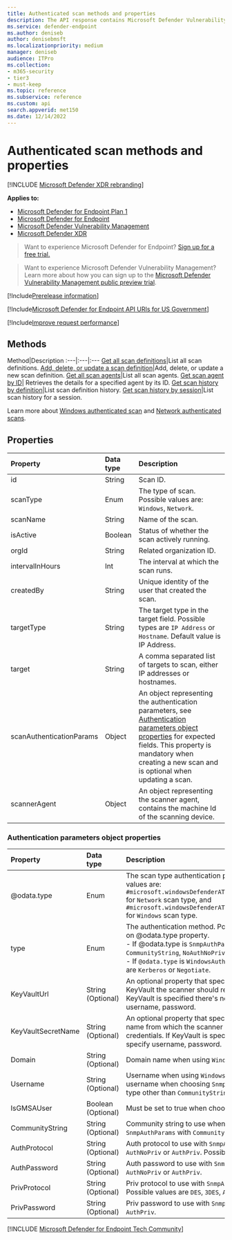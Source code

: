 ```yaml
---
title: Authenticated scan methods and properties
description: The API response contains Microsoft Defender Vulnerability Management authenticated scans created in your tenant. You can request all the scans, all the scan definitions or add a new network our authenticated scan.
ms.service: defender-endpoint
ms.author: deniseb
author: denisebmsft
ms.localizationpriority: medium
manager: deniseb
audience: ITPro
ms.collection: 
- m365-security
- tier3
- must-keep
ms.topic: reference
ms.subservice: reference
ms.custom: api
search.appverid: met150
ms.date: 12/14/2022
---
```


# Authenticated scan methods and properties

[!INCLUDE [Microsoft Defender XDR rebranding](../../includes/microsoft-defender.md)]

**Applies to:**

- [Microsoft Defender for Endpoint Plan 1](../microsoft-defender-endpoint.md)
- [Microsoft Defender for Endpoint](../microsoft-defender-endpoint.md)
- [Microsoft Defender Vulnerability Management](/defender-vulnerability-management)
- [Microsoft Defender XDR](/defender-xdr)

> Want to experience Microsoft Defender for Endpoint? [Sign up for a free trial.](https://go.microsoft.com/fwlink/p/?linkid=2225630)

> Want to experience Microsoft Defender Vulnerability Management? Learn more about how you can sign up to the [Microsoft Defender Vulnerability Management public preview trial](/defender-vulnerability-management/get-defender-vulnerability-management).

[!Include[Prerelease information](../../includes/prerelease.md)]

[!Include[Microsoft Defender for Endpoint API URIs for US Government](../../includes/microsoft-defender-api-usgov.md)]

[!Include[Improve request performance](../../includes/improve-request-performance.md)]

## Methods

Method|Description
:---|:---|:---
[Get all scan definitions](get-all-scan-definitions.md)|List all scan definitions.
[Add, delete, or update a scan definition](add-a-new-scan-definition.md)|Add, delete, or update a new scan definition.
[Get all scan agents](get-all-scan-agents.md)|List all scan agents.
[Get scan agent by ID](Get-agent-details.md)| Retrieves the details for a specified agent by its ID.
[Get scan history by definition](get-scan-history-by-definition.md)|List scan definition history.
[Get scan history by session](get-scan-history-by-session.md)|List scan history for a session.

Learn more about [Windows authenticated scan](/defender-vulnerability-management/windows-authenticated-scan) and [Network authenticated scans](../network-devices.md).

## Properties

Property|Data type|Description
:---|:---|:---
id|String| Scan ID.
scanType|Enum|The type of scan. Possible values are: `Windows`, `Network`.
scanName|String|Name of the scan.
isActive|Boolean|Status of whether the scan actively running.
orgId |String| Related organization ID.
intervalInHours|Int|The interval at which the scan runs.
createdBy|String| Unique identity of the user that created the scan.
targetType|String|The target type in the target field. Possible types are `IP Address` or `Hostname`. Default value is IP Address.
target|String| A comma separated list of targets to scan, either IP addresses or hostnames.
scanAuthenticationParams|Object|An object representing the authentication parameters, see [Authentication parameters object properties](#authentication-parameters-object-properties) for expected fields. This property is mandatory when creating a new scan and is optional when updating a scan.
scannerAgent|Object|An object representing the scanner agent, contains the machine Id of the scanning device.

### Authentication parameters object properties

Property|Data type|Description
:---|:---|:---
|@odata.type|Enum|The scan type authentication parameters. Possible values are: `#microsoft.windowsDefenderATP.api.SnmpAuthParams` for `Network` scan type, and `#microsoft.windowsDefenderATP.api.WindowsAuthParams` for `Windows` scan type.|
|type|Enum|The authentication method. Possible values vary based on @odata.type property. <br/> - If @odata.type is `SnmpAuthParams`, possible values are `CommunityString`, `NoAuthNoPriv`, `AuthNoPriv`, `AuthPriv`. <br/> - If `@odata.type` is `WindowsAuthParams` possible values are `Kerberos` or `Negotiate`.|
|KeyVaultUrl|String (Optional)|An optional property that specifies from which KeyVault the scanner should retrieve credentials. If KeyVault is specified there's no need to specify username, password.|
|KeyVaultSecretName|String (Optional)|An optional property that specifies KeyVault secret name from which the scanner should retrieve credentials. If KeyVault is specified there's no need to specify username, password.|
|Domain|String (Optional)|Domain name when using `WindowsAuthParams`.|
|Username|String (Optional)|Username when using `WindowsAuthParams` or the username when choosing `SnmpAuthParams` with any type other than `CommunityString`.|
|IsGMSAUser|Boolean (Optional)|Must be set to true when choosing `WindowsAuthParams`.|
|CommunityString|String (Optional)|Community string to use when choosing `SnmpAuthParams` with `CommunityString`|
|AuthProtocol|String (Optional)|Auth protocol to use with `SnmpAuthParams` and `AuthNoPriv` or `AuthPriv`. Possible values are `MD5`, `SHA1`.|
|AuthPassword|String (Optional)|Auth password to use with `SnmpAuthParams` and `AuthNoPriv` or `AuthPriv`.|
|PrivProtocol|String (Optional)|Priv protocol to use with `SnmpAuthParams` and `AuthPriv`. Possible values are `DES`, `3DES`, `AES`.|
|PrivPassword|String (Optional)|Priv password to use with `SnmpAuthParams` and `AuthPriv`.|

[!INCLUDE [Microsoft Defender for Endpoint Tech Community](../../includes/defender-mde-techcommunity.md)]
